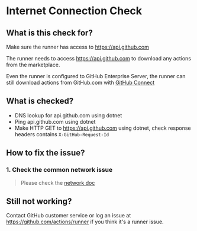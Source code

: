 # Internet Connection Check

## What is this check for?

Make sure the runner has access to https://api.github.com

The runner needs to access https://api.github.com to download any actions from the marketplace.

Even the runner is configured to GitHub Enterprise Server, the runner can still download actions from GitHub.com with [GitHub Connect](https://docs.github.com/en/enterprise-server@2.22/admin/github-actions/enabling-automatic-access-to-githubcom-actions-using-github-connect)


## What is checked?

- DNS lookup for api.github.com using dotnet
- Ping api.github.com using dotnet
- Make HTTP GET to https://api.github.com using dotnet, check response headers contains `X-GitHub-Request-Id` 

## How to fix the issue?

### 1. Check the common network issue
  
  > Please check the [network doc](./network.md)

## Still not working?

Contact GitHub customer service or log an issue at https://github.com/actions/runner if you think it's a runner issue.